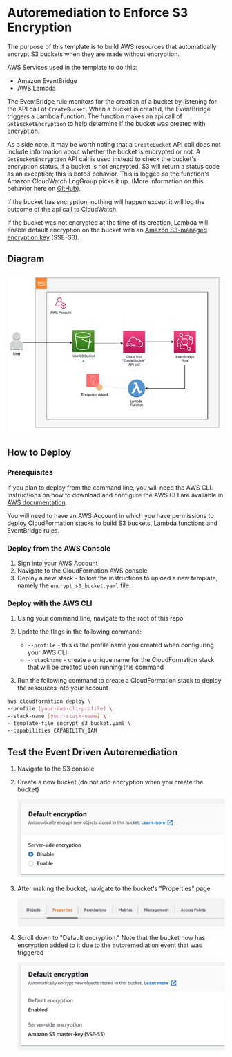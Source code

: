 # Autoremediation to Enforce S3 Encryption

The purpose of this template is to build AWS resources that automatically encrypt S3 buckets when they are made without encryption.

AWS Services used in the template to do this:

* Amazon EventBridge
* AWS Lambda

The EventBridge rule monitors for the creation of a bucket by listening for the API call of `CreateBucket`. When a bucket is created, the EventBridge triggers a Lambda function. The function makes an api call of `GetBucketEncryption` to help determine if the bucket was created with encryption.

As a side note, it may be worth noting that a `CreateBucket` API call does not include information about whether the bucket is encrypted or not. A `GetBucketEncryption` API call is used instead to check the bucket's encryption status. If a bucket is not encrypted, S3 will return a status code as an exception; this is boto3 behavior. This is logged so the function's Amazon CloudWatch LogGroup picks it up. (More information on this behavior here on [GitHub](https://github.com/boto/boto3/issues/1899)).

If the bucket has encryption, nothing will happen except it will log the outcome of the api call to CloudWatch.

If the bucket was not encrypted at the time of its creation, Lambda will enable default encryption on the bucket with an [Amazon S3-managed encryption key](https://docs.aws.amazon.com/AmazonS3/latest/userguide/UsingServerSideEncryption.html) (SSE-S3).

## Diagram

![diagram of architecture](images/s3-autoencryption.png)

## How to Deploy

### Prerequisites

If you plan to deploy from the command line, you will need the AWS CLI. Instructions on how to download and configure the AWS CLI are available in [AWS documentation](https://docs.aws.amazon.com/cli/latest/userguide/install-cliv2.html).

You will need to have an AWS Account in which you have permissions to deploy CloudFormation stacks to build S3 buckets, Lambda functions and EventBridge rules.

### Deploy from the AWS Console

1. Sign into your AWS Account
2. Navigate to the CloudFormation AWS console
3. Deploy a new stack - follow the instructions to upload a new template, namely the `encrypt_s3_bucket.yaml` file.

### Deploy with the AWS CLI

1. Using your command line, navigate to the root of this repo
2. Update the flags in the following command:

    * `--profile` - this is the profile name you created when configuring your AWS CLI
    * `--stackname` - create a unique name for the CloudFormation stack that will be created upon running this command

3. Run the following command to create a CloudFormation stack to deploy the resources into your account

```bash
aws cloudformation deploy \
--profile [your-aws-cli-profile] \
--stack-name [your-stack-name] \
--template-file encrypt_s3_bucket.yaml \
--capabilities CAPABILITY_IAM
```

## Test the Event Driven Autoremediation

1. Navigate to the S3 console
2. Create a new bucket (do not add encryption when you create the bucket)

    ![screenshot of not encrypting a bucket](images/encrypt-disabled.png)

3. After making the bucket, navigate to the bucket's "Properties" page

    ![screenshot of bucket nav menu](images/bucket-properties.png)

4. Scroll down to "Default encryption." Note that the bucket now has encryption added to it due to the autoremediation event that was triggered

    ![screenshot of encrypted bucket](images/bucket-encrypted.png)
